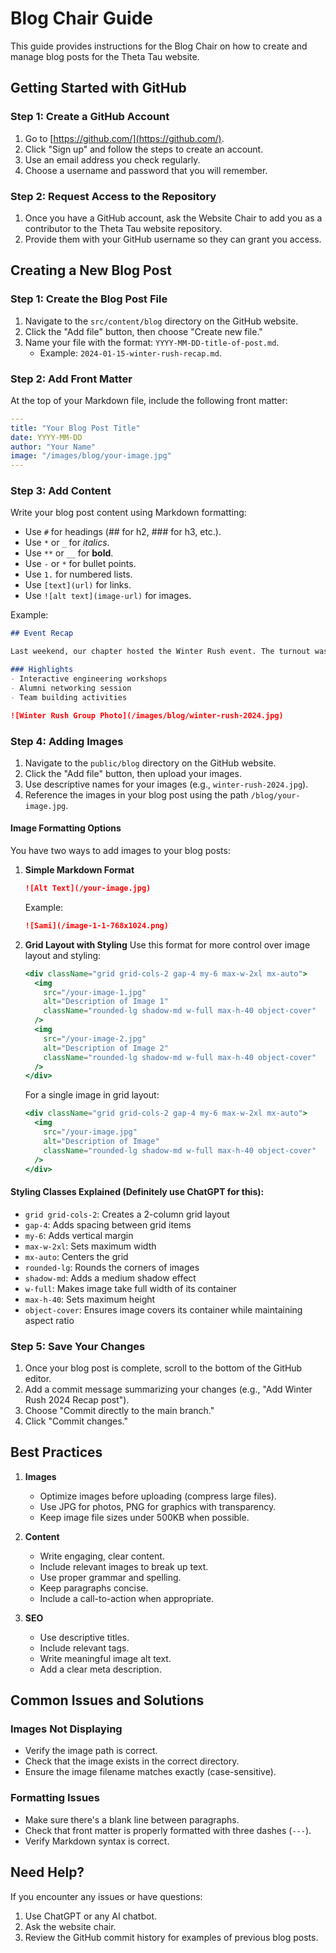 # Blog Chair Guide

This guide provides instructions for the Blog Chair on how to create and manage blog posts for the Theta Tau website.

## Getting Started with GitHub

### Step 1: Create a GitHub Account

1. Go to [https://github.com/](https://github.com/).
2. Click "Sign up" and follow the steps to create an account.
3. Use an email address you check regularly.
4. Choose a username and password that you will remember.

### Step 2: Request Access to the Repository

1. Once you have a GitHub account, ask the Website Chair to add you as a contributor to the Theta Tau website repository.
2. Provide them with your GitHub username so they can grant you access.

## Creating a New Blog Post

### Step 1: Create the Blog Post File

1. Navigate to the `src/content/blog` directory on the GitHub website.
2. Click the "Add file" button, then choose "Create new file."
3. Name your file with the format: `YYYY-MM-DD-title-of-post.md`.
   - Example: `2024-01-15-winter-rush-recap.md`.

### Step 2: Add Front Matter

At the top of your Markdown file, include the following front matter:

```yaml
---
title: "Your Blog Post Title"
date: YYYY-MM-DD
author: "Your Name"
image: "/images/blog/your-image.jpg"
---
```

### Step 3: Add Content

Write your blog post content using Markdown formatting:

- Use `#` for headings (## for h2, ### for h3, etc.).
- Use `*` or `_` for *italics*.
- Use `**` or `__` for **bold**.
- Use `-` or `*` for bullet points.
- Use `1.` for numbered lists.
- Use `[text](url)` for links.
- Use `![alt text](image-url)` for images.

Example:
```markdown
## Event Recap

Last weekend, our chapter hosted the Winter Rush event. The turnout was amazing, with over 50 potential pledges attending!

### Highlights
- Interactive engineering workshops
- Alumni networking session
- Team building activities

![Winter Rush Group Photo](/images/blog/winter-rush-2024.jpg)
```

### Step 4: Adding Images

1. Navigate to the `public/blog` directory on the GitHub website.
2. Click the "Add file" button, then upload your images.
3. Use descriptive names for your images (e.g., `winter-rush-2024.jpg`).
4. Reference the images in your blog post using the path `/blog/your-image.jpg`.

#### Image Formatting Options

You have two ways to add images to your blog posts:

1. **Simple Markdown Format**
   ```markdown
   ![Alt Text](/your-image.jpg)
   ```
   Example:
   ```markdown
   ![Sami](/image-1-1-768x1024.png)
   ```

2. **Grid Layout with Styling**
   Use this format for more control over image layout and styling:
   ```jsx
   <div className="grid grid-cols-2 gap-4 my-6 max-w-2xl mx-auto">
     <img
       src="/your-image-1.jpg"
       alt="Description of Image 1"
       className="rounded-lg shadow-md w-full max-h-40 object-cover"
     />
     <img
       src="/your-image-2.jpg"
       alt="Description of Image 2"
       className="rounded-lg shadow-md w-full max-h-40 object-cover"
     />
   </div>
   ```

   For a single image in grid layout:
   ```jsx
   <div className="grid grid-cols-2 gap-4 my-6 max-w-2xl mx-auto">
     <img
       src="/your-image.jpg"
       alt="Description of Image"
       className="rounded-lg shadow-md w-full max-h-40 object-cover"
     />
   </div>
   ```

#### Styling Classes Explained (Definitely use ChatGPT for this):
- `grid grid-cols-2`: Creates a 2-column grid layout
- `gap-4`: Adds spacing between grid items
- `my-6`: Adds vertical margin
- `max-w-2xl`: Sets maximum width
- `mx-auto`: Centers the grid
- `rounded-lg`: Rounds the corners of images
- `shadow-md`: Adds a medium shadow effect
- `w-full`: Makes image take full width of its container
- `max-h-40`: Sets maximum height
- `object-cover`: Ensures image covers its container while maintaining aspect ratio

### Step 5: Save Your Changes

1. Once your blog post is complete, scroll to the bottom of the GitHub editor.
2. Add a commit message summarizing your changes (e.g., "Add Winter Rush 2024 Recap post").
3. Choose "Commit directly to the main branch."
4. Click "Commit changes."

## Best Practices

1. **Images**
   - Optimize images before uploading (compress large files).
   - Use JPG for photos, PNG for graphics with transparency.
   - Keep image file sizes under 500KB when possible.

2. **Content**
   - Write engaging, clear content.
   - Include relevant images to break up text.
   - Use proper grammar and spelling.
   - Keep paragraphs concise.
   - Include a call-to-action when appropriate.

3. **SEO**
   - Use descriptive titles.
   - Include relevant tags.
   - Write meaningful image alt text.
   - Add a clear meta description.

## Common Issues and Solutions

### Images Not Displaying
- Verify the image path is correct.
- Check that the image exists in the correct directory.
- Ensure the image filename matches exactly (case-sensitive).

### Formatting Issues
- Make sure there's a blank line between paragraphs.
- Check that front matter is properly formatted with three dashes (`---`).
- Verify Markdown syntax is correct.

## Need Help?

If you encounter any issues or have questions:
1. Use ChatGPT or any AI chatbot.
2. Ask the website chair.
3. Review the GitHub commit history for examples of previous blog posts.
